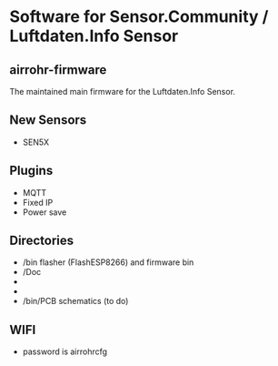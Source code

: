 

# Software for Sensor.Community / Luftdaten.Info Sensor

## airrohr-firmware

The maintained main firmware for the Luftdaten.Info Sensor. 

## New Sensors
* SEN5X

## Plugins
* MQTT
* Fixed IP
* Power save

## Directories 

* /bin   flasher (FlashESP8266) and firmware bin
* /Doc
* 
* 
* /bin/PCB   schematics	(to do)

## WIFI 
* password is airrohrcfg



